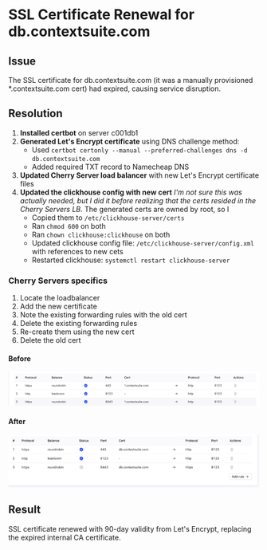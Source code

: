# SSL Certificate Renewal for db.contextsuite.com

## Issue
The SSL certificate for db.contextsuite.com (it was a manually provisioned *.contextsuite.com cert) had expired, causing service disruption.

## Resolution
1. **Installed certbot** on server c001db1
2. **Generated Let's Encrypt certificate** using DNS challenge method:
   - Used `certbot certonly --manual --preferred-challenges dns -d db.contextsuite.com`
   - Added required TXT record to Namecheap DNS
3. **Updated Cherry Server load balancer** with new Let's Encrypt certificate files
4. **Updated the clickhouse config with new cert**
   _I'm not sure this was actually needed, but I did it before realizing that the certs resided in the Cherry Servers LB_.
   The generated certs are owned by root, so I 
     - Copied them to `/etc/clickhouse-server/certs` 
     - Ran `chmod 600` on both
     - Ran `chown clickhouse:clickhouse` on both
     - Updated clickhouse config file: `/etc/clickhouse-server/config.xml` with references to new cets
     - Restarted clickhouse: `systemctl restart clickhouse-server`

   

### Cherry Servers specifics

1. Locate the loadbalancer
2. Add the new certificate
3. Note the existing forwarding rules with the old cert
4. Delete the existing forwarding rules
5. Re-create them using the new cert
6. Delete the old cert

#### Before
![img.png](cherry-before.png)
#### After
![img_1.png](cherry-after.png)

## Result
SSL certificate renewed with 90-day validity from Let's Encrypt, replacing the expired internal CA certificate.